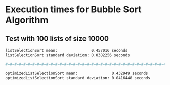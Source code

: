# Execution times for Bubble Sort Algorithm

## Test with 100 lists of size 10000

```sh
listSelectionSort mean:               0.457016 seconds
listSelectionSort standard deviation: 0.0382256 seconds

#=#=#=#=#=#=#=#=#=#=#=#=#=#=#=#=#=#=#=#=#=#=#=#=#=#=#=#=#=#=#=#=#=#=#=#=#=#=#=#=

optimizedListSelectionSort mean:               0.432949 seconds
optimizedListSelectionSort standard deviation: 0.0416448 seconds
```
